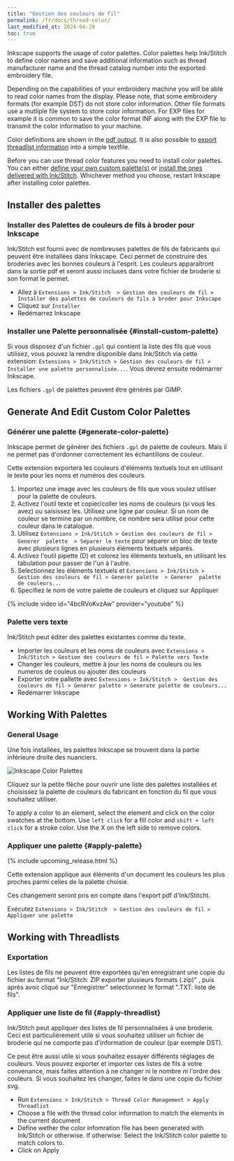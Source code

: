 ```yaml
---
title: "Gestion des couleurs de fil"
permalink: /fr/docs/thread-color/
last_modified_at: 2024-04-29
toc: true
---
```

Inkscape supports the usage of color palettes. Color palettes help Ink/Stitch to define color names and save additional information such as thread manufacturer name and the thread catalog number into the exported embroidery file.

Depending on the capabilities of your embroidery machine you will be able to read color names from the display. Please note, that some embroidery formats (for example DST) do not store color information. Other file formats use a mutliple file system to store color information. For EXP files for example it is common to save the color format INF along with the EXP file to transmit the color information to your machine.

Color definitions are shown in the [pdf output](/fr/docs/print-pdf/). It is also possible to [export threadlist information](/fr/docs/threadlist/) into a simple textfile.

Before you can use thread color features you need to install color palettes. You can either [define your own custom palette(s)](/docs/thread-color/#install-custom-palette) or [install the ones delivered with Ink/Stitch](/docs/thread-color/#install-thread-color-palettes-for-inkscape). Whichever method you choose, restart Inkscape after installing color palettes.

## Installer des palettes

### Installer des Palettes de couleurs de fils à broder pour Inkscape

Ink/Stitch est fourni avec de nombreuses palettes de fils de fabricants qui peuvent être installées dans Inkscape. Ceci permet de construire des broderies avec les bonnes couleurs à l'esprit.
Les couleurs apparaîtront dans la sortie pdf et seront aussi incluses dans votre fichier de broderie si son format le permet.

* Allez à `Extensions > Ink/Stitch  > Gestion des couleurs de fil > Installer des palettes de couleurs de fils à broder pour Inkscape`
* Cliquez sur `Installer`
* Redémarrez Inkscape

### Installer une Palette personnalisée {#install-custom-palette}

Si vous disposez d'un fichier `.gpl` qui contient la liste des fils que vous utilisez, vous pouvez la rendre disponible dans Ink/Stitch via cette extension: `Extensions > Ink/Stitch > Gestion des couleurs de fil > Installer une palette personnalisée...`. Vous devrez ensuite redémarrer Inkscape.

Les fichiers `.gpl` de palettes peuvent être générés par GIMP.

## Generate And Edit Custom Color Palettes

### Générer une palette {#generate-color-palette}

Inkscape permet de générer des fichiers `.gpl`  de palette de couleurs. Mais il ne permet pas d'ordonner correctement les échantillons de couleur.

Cette extension exportera les couleurs d'éléments textuels tout en utilisant le texte pour les noms et numéros des couleurs.

1. Importez une image avec les couleurs de fils que vous voulez utiliser pour la palette de couleurs. 
2. Activez l'outil texte et copier/coller les noms de couleurs (si vous les avez) ou saisissez les.
   Utilisez une ligne par couleur.
   Si un nom de couleur se termine par un nombre, ce nombre sera utilisé pour cette couleur dans le catalogue.
3. Utilisez `Extensions > Ink/Stitch > Gestion des couleurs de fil > Generer  palette  > Séparer le texte` pour séparer un bloc de texte avec plusieurs lignes en plusieurs éléments textuels séparés. 
4. Activez l'outil pipette (D) et colorez les éléments textuels, en utilisant les tabulation pour passer de l'un à l'autre.
5. Selectionnez les éléments textuels et  `Extensions > Ink/Stitch > Gestion des couleurs de fil > Generer palette  > Generer  palette de couleurs...`
6. Specifiez le nom de votre palette de couleurs et cliquez sur Appliquer

{% include video id="4bcRVoKvzAw" provider="youtube" %}

### Palette vers texte

Ink/Stitch peut éditer des palettes existantes comme du texte.

- Importer les couleurs et les noms de couleurs avec `Extensions > Ink/Stitch > Gestion des couleurs de fil > Palette vers Texte`
- Changer les couleurs, mettre à jour les noms de couleurs ou les numeros de couleus ou ajouter des couleurs
- Exporter votre pallette avec  `Extensions > Ink/Stitch >  Gestion des couleurs de fil > Generer palette > Generate palette de couleurs...`
- Redémarrer Inkscape

## Working With Palettes

### General Usage

Une fois installées, les palettes Inkscape se trouvent dans la partie inférieure droite des nuanciers.

![Inkscape Color Palettes](/assets/images/docs/palettes-location.png)

Cliquez sur la petite flèche pour ouvrir une liste des palettes installées et choisissez la palette de couleurs du fabricant en fonction du fil que vous souhaitez utiliser.

To apply a color to an element, select the element and click on the color swatches at the bottom. Use `left click` for a fill color and `shift + left click` for a stroke color. Use the X on the left side to remove colors.

### Appliquer une palette {#apply-palette}

{% include upcoming_release.html %}

Cette extension applique aux éléments d'un document les couleurs les plus proches parmi celles de la palette choisie.

Ces changement seront pris en compte dans l'export pdf d'Ink/Stitcht.

Exécutez `Extensions > Ink/Stitch  > Gestion des couleurs de fil > Appliquer une palette` 

## Working with Threadlists

### Exportation

Les listes de fils ne peuvent être exportées qu'en enregistrant une copie du fichier au format "Ink/Stitch: ZIP exporter plusieurs formats (.zip)" , puis après avoir cliqué sur "Enregistrer" selectionnez le format ".TXT: liste de fils".

### Appliquer une liste de fil {#apply-threadlist}

Ink/Stitch peut appliquer des listes de fil personnalisées à une broderie. Ceci est particulièrement utile si vous souhaitez utiliser un fichier de broderie qui ne comporte pas d'information de couleur (par exemple DST).

Ce peut être aussi utile si vous souhaitez essayer différents réglages de couleurs. Vous pouvez exporter et importer ces listes de fils à votre convenance, mais faites attention à ne changer ni le nombre ni l'ordre des couleurs. Si vous souhaitez les changer, faites le dans une copie du fichier svg.

* Run `Extensions > Ink/Stitch > Thread Color Management > Apply Threadlist`
* Choose a file with the thread color information to match the elements in the current document
* Define wether the color infomration file has been generated with Ink/Stitch or otherwise.
  If otherwise: Select the Ink/Stitch color palette to match colors to.
* Click on Apply
